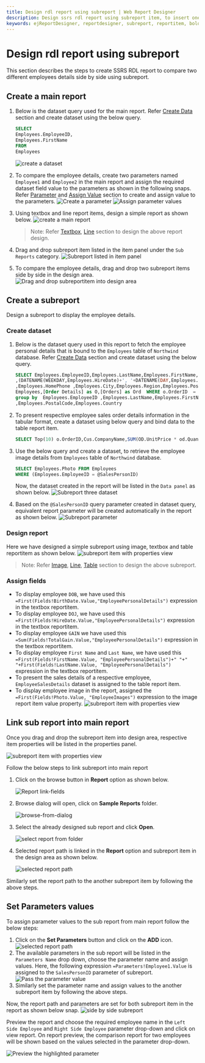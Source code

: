 ```yaml
---
title: Design rdl report using subreport | Web Report Designer
description: Design ssrs rdl report using subreport item, to insert one report inside the body of other report using web report designer
keywords: ejReportDesigner, reportdesigner, subreport, reportitem, bold reports, documentation, help, ej, user guide, demo, samples, bold reports, bold reporting
---
```


# Design rdl report using subreport

This section describes the steps to create SSRS RDL report to compare two different employees details side by side using subreport.

## Create a main report

1. Below is the dataset query used for the main report. Refer [Create Data](./../../../manage-data/dataset/create-an-embedded-dataset/) section and create dataset using the below query.

      ```sql
      SELECT
      Employees.EmployeeID,
      Employees.FirstName
      FROM
      Employees
      ```

      ![create a dataset](/static/assets/on-premise/images/report-designer/report-items/subreport/main-report-dataset.png)
2. To compare the employee details, create two parameters named `Employee1` and `Employee2` in the main report and assign the required dataset field value to the parameters as shown in the following snaps. Refer [Parameter](./../../../report-parameters/add/#create-parameter) and [Assign Value](./../../../report-parameters/define-available-values-for-parameter/#query-values) section to create and assign value to the parameters.
![Create a parameter](/static/assets/on-premise/images/report-designer/report-items/subreport/main-report-parameter.png)
![Assign parameter values](/static/assets/on-premise/images/report-designer/report-items/subreport/assign-parameter-values.png)
3. Using textbox and line report items, design a simple report as shown below.
![create a main report](/static/assets/on-premise/images/report-designer/report-items/subreport/main-report-textbox.png)

      > Note: Refer [Textbox](./../../../report-items/textbox/), [Line](./../../../report-items/line/) section to design the above report design.

4. Drag and drop subreport item listed in the item panel under the `Sub Reports` category.
![Subreport listed in item panel](/static/assets/on-premise/images/report-designer/report-items/subreport/subreportitem-itempanel.png)
5. To compare the employee details,  drag and drop two subreport items side by side in the design area.
![Drag and drop subreportitem into design area](/static/assets/on-premise/images/report-designer/report-items/subreport/subreportitem-designarea.png)

## Create a subreport

Design a subreport to display the employee details.

### Create dataset

1. Below is the dataset query used in this report to fetch the employee personal details that is bound to the `Employees` table of `Northwind` database. Refer [Create Data](./../../../manage-data/dataset/create-an-embedded-dataset/#create-an-embedded-dataset) section and create dataset using the below query.

      ```sql
      SELECT Employees.EmployeeID,Employees.LastName,Employees.FirstName,Employees.Title,Employees.TitleOfCourtesy ,(DATENAME(WEEKDAY,Employees.BirthDate)+', '+ DATENAME (DAY,Employees.BirthDate)+' '+DATENAME(MONTH,Employees.BirthDate)+' '+DATENAME(YEAR,Employees.BirthDate)) as BirthDate
      ,(DATENAME(WEEKDAY,Employees.HireDate)+', '+DATENAME(DAY,Employees.HireDate)+' '+DATENAME(MONTH,Employees.HireDate)+' '+DATENAME(YEAR,Employees.HireDate))as HireDate
      ,Employees.HomePhone ,Employees.City,Employees.Region,Employees.PostalCode,Employees.Country ,SUM(o.Quantity * o.UnitPrice)  As TotalGain FROM
      Employees,[Order Details] as O,[Orders] as Ord  WHERE o.OrderID  = ord.OrderID and Employees.EmployeeID = ord.EmployeeID and Employees.EmployeeID = @SalesPersonID
      group by  Employees.EmployeeID ,Employees.LastName,Employees.FirstName,Employees.Title,Employees.TitleOfCourtesy,BirthDate,HireDate,Employees.City,Employees.HomePhone,Employees.Region
      ,Employees.PostalCode,Employees.Country
      ```

2. To present respective employee sales order details information in the tabular format, create a dataset using below query and bind data to the table report item.

      ```sql
      SELECT Top(10) o.OrderID,Cus.CompanyName,SUM(OD.UnitPrice * od.Quantity ) As ExPrice FROM [Orders] as O, [Customers] as Cus,[Order Details] as OD where  (O.EmployeeID = @SalesPersonID) and (cus.CustomerID=o.CustomerID) and od.OrderID = o.OrderID group by o.OrderID,o.CustomerID,cus.CompanyName
      ```

3. Use the below query and create a dataset, to retrieve the employee image details from `Employees` table of `Northwind` database.

      ```sql
      SELECT Employees.Photo FROM Employees
      WHERE (Employees.EmployeeID = @SalesPersonID)
      ```

      Now, the dataset created in the report will be listed in the `Data panel` as shown below.
      ![Subreport three dataset](/static/assets/on-premise/images/report-designer/report-items/subreport/subreport-three-dataset.png)
4. Based on the `@SalesPersonID` query parameter created in dataset query, equivalent report parameter will be created automatically in the report as shown below.
![Subreport parameter](/static/assets/on-premise/images/report-designer/report-items/subreport/subreport-parameter.png)

### Design report

Here we have designed a simple subreport using image, textbox and table reportitem as shown below.
![subreport item with properties view](/static/assets/on-premise/images/report-designer/report-items/subreport/create-a-subreport.png)
>Note: Refer [Image](./../../../report-items/image/), [Line](./../../../report-items/line/), [Table](./../../../report-items/tablix/design-ssrs-rdl-report-using-table/) section to design the above subreport.

### Assign fields

* To display employee `DOB`, we have used this `=First(Fields!BirthDate.Value,"EmployeePersonalDetails")` expression in the textbox reportitem.
* To display employee `DOJ`, we have used this `=First(Fields!HireDate.Value,"EmployeePersonalDetails")` expression in the textbox reportitem.
* To display employee `GAIN` we have used this `=Sum(Fields!TotalGain.Value,"EmployeePersonalDetails")` expression in the textbox reportitem.
* To display employee `First Name` and `Last Name`, we have used this `=First(Fields!FirstName.Value, "EmployeePersonalDetails")+" "+" "+First(Fields!LastName.Value, "EmployeePersonalDetails")` expression in the textbox reportitem.
* To present the sales details of a respective employee, `EmployeeSalesDetails` dataset is assigned to the table report item.
* To display employee image in the report, assigned the `=First(Fields!Photo.Value, "EmployeeImages")` expression to the image report item value property.
![subreport item with properties view](/static/assets/on-premise/images/report-designer/report-items/subreport/assign-value-to-image-report-item.png)

## Link sub report into main report

Once you drag and drop the subreport item into design area, respective item properties will be listed in the properties panel.

![subreport item with properties view](/static/assets/on-premise/images/report-designer/report-items/subreport/subreportitem-properties.png)

Follow the below steps to link subreport into main report
1. Click on the browse button in **Report** option as shown below.

    ![Report link-fields](/static/assets/on-premise/images/report-designer/report-items/subreport/report-linking-option.png)

2. Browse dialog will open, click on **Sample Reports** folder.

      ![browse-from-dialog](/static/assets/on-premise/images/report-designer/report-items/subreport/sample-folder.png)

3. Select the already designed sub report and click **Open**.

      ![select report from folder](/static/assets/on-premise/images/report-designer/report-items/subreport/browse-report-dialog.png)

4. Selected report path is linked in the **Report** option and subreport item in the design area as shown below.

      ![selected report path](/static/assets/on-premise/images/report-designer/report-items/subreport/report-path.png)

Similarly set the report path to the another subreport item by following the above steps.

## Set Parameters values

To assign parameter values to the sub report from main report follow the below steps:

1. Click on the **Set Parameters** button and click on the **ADD** icon.
![selected report path](/static/assets/on-premise/images/report-designer/report-items/subreport/parameter-add-icon.png)
2. The available parameters in the sub report will be listed in the `Parameters Name` drop down, choose the parameter name and assign values. Here, the following expression `=Parameters!Employee1.Value` is assigned to the `SalesPersonID` parameter of subreport.
![Pass the parameter value](/static/assets/on-premise/images/report-designer/report-items/subreport/parameter-values-passed.png)
3. Similarly set the parameter name and assign values to the another subreport item by following the above steps.

Now, the report path and parameters are set for both subreport item in the report as shown below snap.
![side by side subreport](/static/assets/on-premise/images/report-designer/report-items/subreport/side-by-side-subreport.png)

Preview the report and choose the required employee name in the `Left Side Employee` and `Right Side Employee` parameter drop-down and click on view report. On report preview, the comparison report for two employees will be shown based on the values selected in the parameter drop-down.

![Preview the highlighted parameter](/static/assets/on-premise/images/report-designer/report-items/subreport/preview-highlighted-parameter.png)